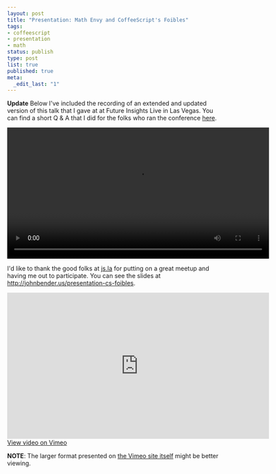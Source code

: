 ```yaml
---
layout: post
title: "Presentation: Math Envy and CoffeeScript's Foibles"
tags:
- coffeescript
- presentation
- math
status: publish
type: post
list: true
published: true
meta:
  _edit_last: "1"
---
```


**Update** Below I've included the recording of an extended and updated version of this talk that I gave at at Future Insights Live in Las Vegas. You can find a short Q & A that I did for the folks who ran the conference [here](http://www.futureinsights.com/home/math-envy-volleyball-and-why-academic-is-not-a-dirty-word.html).

<video x-webkit-airplay="allow" src="http://wpc.0B0C.edgecastcdn.net/000B0C/carsons/events/2013/FILive2013/d3-r309-230pm-JB.mp4" controls width="610"></video>

I'd like to thank the good folks at [js.la](http://js.la) for putting on a great meetup and having me out to participate. You can see the slides at http://johnbender.us/presentation-cs-foibles.

<p>
<iframe src="http://player.vimeo.com/video/58872586" width="610" height="340" frameborder="0" webkitAllowFullScreen mozallowfullscreen allowFullScreen></iframe>
<a href="http://vimeo.com/58872586" class="video-link">View video on Vimeo</a>
</p>

<p><strong>NOTE</strong>: The larger format presented on <a href="http://vimeo.com/58872586">the Vimeo site itself</a> might be better viewing.</p>
